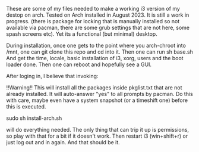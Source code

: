 These are some of my files needed to make a working i3 version of my destop on arch. Tested on Arch installed in August 2023.
It is still a work in progress. (there is package for locking that is manually installed so not available via pacman, there are some grub settings that are not here, some spash screens etc). Yet its a functional (but minimal) desktop.

During installation, once one gets to the point where you arch-chroot into /mnt, one can git clone this repo and cd into it. Then one can run
sh base.sh
And get the time, locale, basic installation of i3, xorg, users and the boot loader done. Then one can reboot and hopefully see a GUI. 

After loging in, I believe that invoking:

!!Warning!! This will install all the packages inside pkglist.txt that are not already installed. It will auto-answer "yes" to all prompts by pacman. Do this with care, maybe even have a system snapshot (or a timeshift one) before this is executed.

sudo sh install-arch.sh

will do everything needed.
The only thing that can trip it up is permissions, so play with that for a bit if it doesn't work.
Then restart i3 (win+shift+r) or just log out and in again.
And that should be it.
